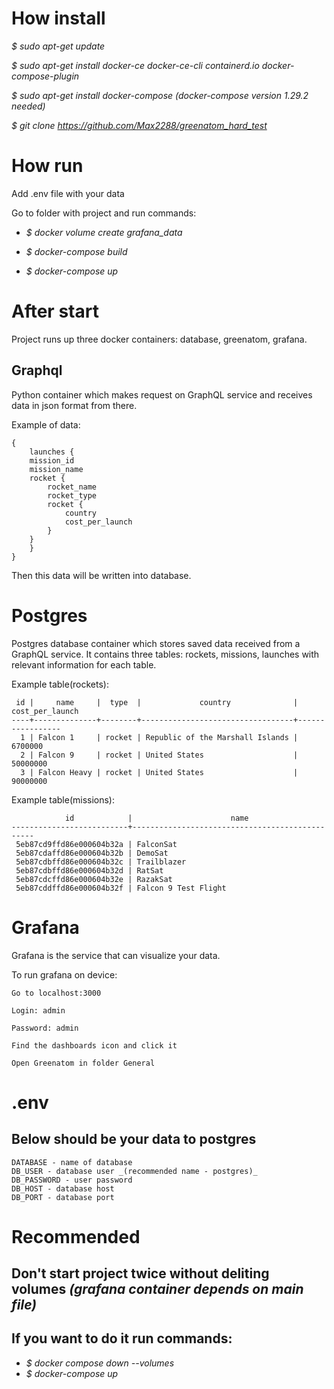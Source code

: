 # How install
_$ sudo apt-get update_

_$ sudo apt-get install docker-ce docker-ce-cli 
containerd.io docker-compose-plugin_

_$ sudo apt-get install docker-compose (docker-compose version 1.29.2 needed)_

_$ git clone https://github.com/Max2288/greenatom_hard_test_

# How run
Add .env file with your data

Go to folder with project and run commands:


- _$ docker volume create grafana_data_

- _$ docker-compose build_

- _$ docker-compose up_

# After start
Project runs up three docker containers: database, greenatom, grafana.
## Graphql

Python container which makes request on GraphQL service
and receives data in json format from there. 

Example of data:

    {
        launches {
        mission_id
        mission_name
        rocket {
            rocket_name
            rocket_type
            rocket {
                country
                cost_per_launch
            }
        }
        }
    }

Then this data will be written into database.

# Postgres
Postgres database container which stores saved data received from a GraphQL 
service. It contains three tables: rockets, missions, launches with 
relevant information for each table.

Example table(rockets):

     id |     name     |  type  |             country              | cost_per_launch 
    ----+--------------+--------+----------------------------------+-----------------
      1 | Falcon 1     | rocket | Republic of the Marshall Islands |         6700000
      2 | Falcon 9     | rocket | United States                    |        50000000
      3 | Falcon Heavy | rocket | United States                    |        90000000

Example table(missions):

                id            |                      name                      
    --------------------------+------------------------------------------------
     5eb87cd9ffd86e000604b32a | FalconSat
     5eb87cdaffd86e000604b32b | DemoSat
     5eb87cdbffd86e000604b32c | Trailblazer
     5eb87cdbffd86e000604b32d | RatSat
     5eb87cdcffd86e000604b32e | RazakSat
     5eb87cddffd86e000604b32f | Falcon 9 Test Flight


# Grafana
Grafana is the service that can visualize your data. 


To run grafana on device:

    Go to localhost:3000

    Login: admin

    Password: admin

    Find the dashboards icon and click it

    Open Greenatom in folder General

# .env
## Below should be your data to postgres
    DATABASE - name of database
    DB_USER - database user _(recommended name - postgres)_
    DB_PASSWORD - user password
    DB_HOST - database host
    DB_PORT - database port

# Recommended
## Don't start project twice without deliting volumes _(grafana container depends on main file)_
## If you want to do it run commands:
- _$ docker compose down --volumes_
- _$ docker-compose up_
